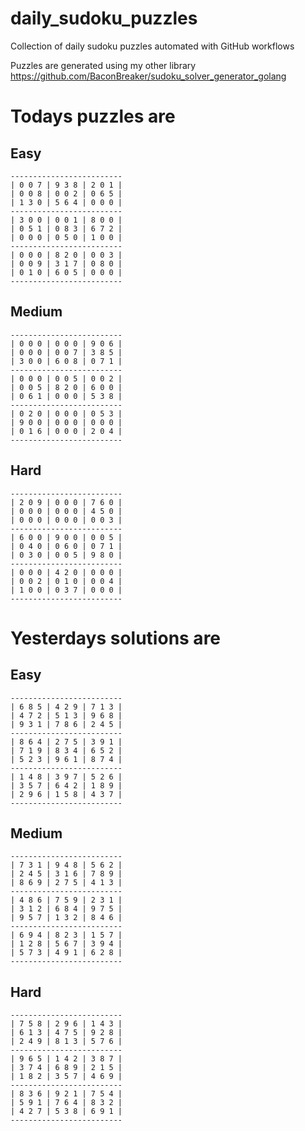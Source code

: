 
# daily_sudoku_puzzles 

Collection of daily sudoku puzzles automated with GitHub workflows 

Puzzles are generated using my other library https://github.com/BaconBreaker/sudoku_solver_generator_golang 
 

# Todays puzzles are 

## Easy 

```
-------------------------
| 0 0 7 | 9 3 8 | 2 0 1 | 
| 0 0 8 | 0 0 2 | 0 6 5 | 
| 1 3 0 | 5 6 4 | 0 0 0 | 
-------------------------
| 3 0 0 | 0 0 1 | 8 0 0 | 
| 0 5 1 | 0 8 3 | 6 7 2 | 
| 0 0 0 | 0 5 0 | 1 0 0 | 
-------------------------
| 0 0 0 | 8 2 0 | 0 0 3 | 
| 0 0 9 | 3 1 7 | 0 8 0 | 
| 0 1 0 | 6 0 5 | 0 0 0 | 
-------------------------
```
## Medium 

```
-------------------------
| 0 0 0 | 0 0 0 | 9 0 6 | 
| 0 0 0 | 0 0 7 | 3 8 5 | 
| 3 0 0 | 6 0 8 | 0 7 1 | 
-------------------------
| 0 0 0 | 0 0 5 | 0 0 2 | 
| 0 0 5 | 8 2 0 | 6 0 0 | 
| 0 6 1 | 0 0 0 | 5 3 8 | 
-------------------------
| 0 2 0 | 0 0 0 | 0 5 3 | 
| 9 0 0 | 0 0 0 | 0 0 0 | 
| 0 1 6 | 0 0 0 | 2 0 4 | 
-------------------------
```
## Hard 

```
-------------------------
| 2 0 9 | 0 0 0 | 7 6 0 | 
| 0 0 0 | 0 0 0 | 4 5 0 | 
| 0 0 0 | 0 0 0 | 0 0 3 | 
-------------------------
| 6 0 0 | 9 0 0 | 0 0 5 | 
| 0 4 0 | 0 6 0 | 0 7 1 | 
| 0 3 0 | 0 0 5 | 9 8 0 | 
-------------------------
| 0 0 0 | 4 2 0 | 0 0 0 | 
| 0 0 2 | 0 1 0 | 0 0 4 | 
| 1 0 0 | 0 3 7 | 0 0 0 | 
-------------------------
```
# Yesterdays solutions are 

## Easy 

```
-------------------------
| 6 8 5 | 4 2 9 | 7 1 3 | 
| 4 7 2 | 5 1 3 | 9 6 8 | 
| 9 3 1 | 7 8 6 | 2 4 5 | 
-------------------------
| 8 6 4 | 2 7 5 | 3 9 1 | 
| 7 1 9 | 8 3 4 | 6 5 2 | 
| 5 2 3 | 9 6 1 | 8 7 4 | 
-------------------------
| 1 4 8 | 3 9 7 | 5 2 6 | 
| 3 5 7 | 6 4 2 | 1 8 9 | 
| 2 9 6 | 1 5 8 | 4 3 7 | 
-------------------------
```
## Medium 

```
-------------------------
| 7 3 1 | 9 4 8 | 5 6 2 | 
| 2 4 5 | 3 1 6 | 7 8 9 | 
| 8 6 9 | 2 7 5 | 4 1 3 | 
-------------------------
| 4 8 6 | 7 5 9 | 2 3 1 | 
| 3 1 2 | 6 8 4 | 9 7 5 | 
| 9 5 7 | 1 3 2 | 8 4 6 | 
-------------------------
| 6 9 4 | 8 2 3 | 1 5 7 | 
| 1 2 8 | 5 6 7 | 3 9 4 | 
| 5 7 3 | 4 9 1 | 6 2 8 | 
-------------------------
```
## Hard 

```
-------------------------
| 7 5 8 | 2 9 6 | 1 4 3 | 
| 6 1 3 | 4 7 5 | 9 2 8 | 
| 2 4 9 | 8 1 3 | 5 7 6 | 
-------------------------
| 9 6 5 | 1 4 2 | 3 8 7 | 
| 3 7 4 | 6 8 9 | 2 1 5 | 
| 1 8 2 | 3 5 7 | 4 6 9 | 
-------------------------
| 8 3 6 | 9 2 1 | 7 5 4 | 
| 5 9 1 | 7 6 4 | 8 3 2 | 
| 4 2 7 | 5 3 8 | 6 9 1 | 
-------------------------
```
